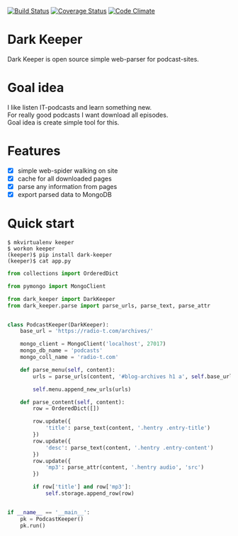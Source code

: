 [![Build Status](https://travis-ci.org/itcrab/dark-keeper.svg?branch=master)](https://travis-ci.org/itcrab/dark-keeper)
[![Coverage Status](https://coveralls.io/repos/github/itcrab/dark-keeper/badge.svg?branch=master)](https://coveralls.io/github/itcrab/dark-keeper?branch=master)
[![Code Climate](https://codeclimate.com/github/itcrab/dark-keeper/badges/gpa.svg)](https://codeclimate.com/github/itcrab/dark-keeper)

# Dark Keeper
Dark Keeper is open source simple web-parser for podcast-sites.

# Goal idea
I like listen IT-podcasts and learn something new.<br />
For really good podcasts I want download all episodes.<br />
Goal idea is create simple tool for this.

# Features
- [x] simple web-spider walking on site
- [x] cache for all downloaded pages
- [x] parse any information from pages
- [x] export parsed data to MongoDB

# Quick start
`$ mkvirtualenv keeper`<br />
`$ workon keeper`<br />
`(keeper)$ pip install dark-keeper`<br />
`(keeper)$ cat app.py`
```python
from collections import OrderedDict

from pymongo import MongoClient

from dark_keeper import DarkKeeper
from dark_keeper.parse import parse_urls, parse_text, parse_attr


class PodcastKeeper(DarkKeeper):
    base_url = 'https://radio-t.com/archives/'

    mongo_client = MongoClient('localhost', 27017)
    mongo_db_name = 'podcasts'
    mongo_coll_name = 'radio-t.com'

    def parse_menu(self, content):
        urls = parse_urls(content, '#blog-archives h1 a', self.base_url)

        self.menu.append_new_urls(urls)

    def parse_content(self, content):
        row = OrderedDict([])

        row.update({
            'title': parse_text(content, '.hentry .entry-title')
        })
        row.update({
            'desc': parse_text(content, '.hentry .entry-content')
        })
        row.update({
            'mp3': parse_attr(content, '.hentry audio', 'src')
        })

        if row['title'] and row['mp3']:
            self.storage.append_row(row)


if __name__ == '__main__':
    pk = PodcastKeeper()
    pk.run()
```
